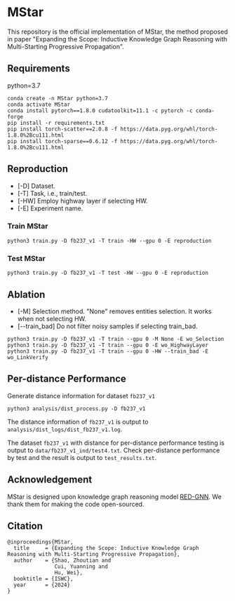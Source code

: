 # MStar
This repository is the official implementation of MStar, the method proposed in paper "Expanding the Scope: Inductive Knowledge Graph Reasoning with Multi-Starting Progressive Propagation".


## Requirements
python=3.7

```
conda create -n MStar python=3.7
conda activate MStar
conda install pytorch==1.8.0 cudatoolkit=11.1 -c pytorch -c conda-forge
pip install -r requirements.txt
pip install torch-scatter==2.0.8 -f https://data.pyg.org/whl/torch-1.8.0%2Bcu111.html
pip install torch-sparse==0.6.12 -f https://data.pyg.org/whl/torch-1.8.0%2Bcu111.html
```


## Reproduction

- [-D]  Dataset.
- [-T]  Task, i.e., train/test.
- [-HW] Employ highway layer if selecting HW.
- [-E]  Experiment name.


### Train MStar
```
python3 train.py -D fb237_v1 -T train -HW --gpu 0 -E reproduction
```

### Test MStar
```
python3 train.py -D fb237_v1 -T test -HW --gpu 0 -E reproduction
```

## Ablation
- [-M] Selection method. "None" removes entities selection. It works when not selecting HW.
- [--train_bad] Do not filter noisy samples if selecting train_bad.

```
python3 train.py -D fb237_v1 -T train --gpu 0 -M None -E wo_Selection
python3 train.py -D fb237_v1 -T train --gpu 0 -E wo_HighwayLayer
python3 train.py -D fb237_v1 -T train --gpu 0 -HW --train_bad -E wo_LinkVerify
```



## Per-distance Performance
Generate distance information for dataset `fb237_v1`
```
python3 analysis/dist_process.py -D fb237_v1
```
The distance information of `fb237_v1` is output to `analysis/dist_logs/dist_fb237_v1.log`.

The dataset `fb237_v1` with distance for per-distance performance testing is output to `data/fb237_v1_ind/test4.txt`.
Check per-distance performance by test and the result is output to `test_results.txt`.


## Acknowledgement
MStar is designed upon knowledge graph reasoning model [RED-GNN](https://github.com/LARS-research/RED-GNN). We thank them for making the code open-sourced.

## Citation

```
@inproceedings{MStar,
  title     = {Expanding the Scope: Inductive Knowledge Graph Reasoning with Multi-Starting Progressive Propagation},
  author    = {Shao, Zhoutian and 
               Cui, Yuanning and 
               Hu, Wei},
  booktitle = {ISWC},
  year      = {2024}
}
```
